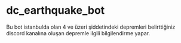 # dc_earthquake_bot
Bu bot istanbulda olan 4 ve üzeri şiddetindeki depremleri belirttiğiniz discord kanalına oluşan depremle ilgili bilgilendirme yapar.
